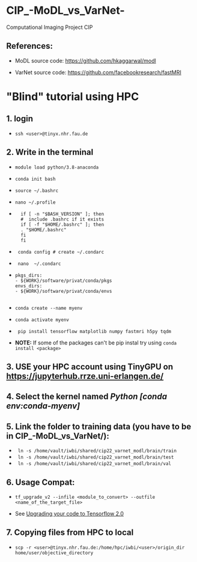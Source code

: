 # CIP_-MoDL_vs_VarNet-
Computational Imaging Project CIP

## References: 

* MoDL source code: https://github.com/hkaggarwal/modl 

* VarNet source code: https://github.com/facebookresearch/fastMRI 

# "Blind" tutorial using HPC

## 1. login

* ``` ssh <user>@tinyx.nhr.fau.de ```

## 2. Write in the terminal

* ``` module load python/3.8-anaconda ```

* ``` conda init bash ```

* ``` source ~/.bashrc ```

* ``` nano ~/.profile ```

* ```
    if [ -n "$BASH_VERSION" ]; then
    #  include .bashrc if it exists
    if [ -f "$HOME/.bashrc" ]; then
    . "$HOME/.bashrc"
    fi
    fi 

* ``` conda config # create ~/.condarc```


* ``` nano  ~/.condarc```

* ``` 
  pkgs_dirs:
  - ${WORK}/software/privat/conda/pkgs
  envs_dirs:
  - ${WORK}/software/privat/conda/envs
  

* ``` conda create --name myenv ```

* ``` conda activate myenv ```

* ``` pip install tensorflow matplotlib numpy fastmri h5py tqdm```

* **NOTE:** If some of the packages can't be pip instal try using ```conda install <package>```

## 3. USE your HPC account using TinyGPU on https://jupyterhub.rrze.uni-erlangen.de/
## 4. Select the kernel named *Python [conda env:conda-myenv]*


## 5. Link the folder to training data (you have to be in CIP_-MoDL_vs_VarNet/):
* ``` ln -s /home/vault/iwbi/shared/cip22_varnet_modl/brain/train```
* ``` ln -s /home/vault/iwbi/shared/cip22_varnet_modl/brain/test```
* ``` ln -s /home/vault/iwbi/shared/cip22_varnet_modl/brain/val```


## 6. Usage Compat: 

* ``` tf_upgrade_v2 --infile <module_to_convert> --outfile <name_of_the_target_file> ```

* See [Upgrading your code to Tensorflow 2.0](https://blog.tensorflow.org/2019/02/upgrading-your-code-to-tensorflow-2-0.html?m=1 "Tensorflow's Blog ")

## 7. Copying files from HPC to local 

* ``` scp -r <user>@tinyx.nhr.fau.de:/home/hpc/iwbi/<user>/origin_dir home/user/objective_directory ```